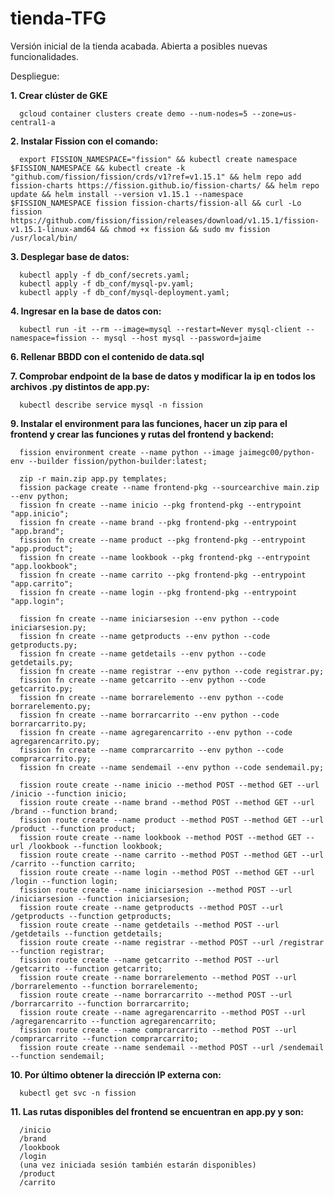 # tienda-TFG
Versión inicial de la tienda acabada. Abierta a posibles nuevas funcionalidades.

Despliegue:

**1. Crear clúster de GKE**

      gcloud container clusters create demo --num-nodes=5 --zone=us-central1-a

**2. Instalar Fission con el comando:**

      export FISSION_NAMESPACE="fission" && kubectl create namespace $FISSION_NAMESPACE && kubectl create -k "github.com/fission/fission/crds/v1?ref=v1.15.1" && helm repo add fission-charts https://fission.github.io/fission-charts/ && helm repo update && helm install --version v1.15.1 --namespace $FISSION_NAMESPACE fission fission-charts/fission-all && curl -Lo fission https://github.com/fission/fission/releases/download/v1.15.1/fission-v1.15.1-linux-amd64 && chmod +x fission && sudo mv fission /usr/local/bin/

**3. Desplegar base de datos:**

      kubectl apply -f db_conf/secrets.yaml;
      kubectl apply -f db_conf/mysql-pv.yaml;
      kubectl apply -f db_conf/mysql-deployment.yaml;

**4. Ingresar en la base de datos con:**

      kubectl run -it --rm --image=mysql --restart=Never mysql-client --namespace=fission -- mysql --host mysql --password=jaime

**6. Rellenar BBDD con el contenido de data.sql**

**7. Comprobar endpoint de la base de datos y modificar la ip en todos los archivos .py distintos de app.py:**

      kubectl describe service mysql -n fission
      
**9. Instalar el environment para las funciones, hacer un zip para el frontend y crear las funciones y rutas del frontend y backend:**

      fission environment create --name python --image jaimegc00/python-env --builder fission/python-builder:latest;
      
      zip -r main.zip app.py templates;
      fission package create --name frontend-pkg --sourcearchive main.zip --env python;
      fission fn create --name inicio --pkg frontend-pkg --entrypoint "app.inicio";
      fission fn create --name brand --pkg frontend-pkg --entrypoint "app.brand";
      fission fn create --name product --pkg frontend-pkg --entrypoint "app.product"; 
      fission fn create --name lookbook --pkg frontend-pkg --entrypoint "app.lookbook"; 
      fission fn create --name carrito --pkg frontend-pkg --entrypoint "app.carrito"; 
      fission fn create --name login --pkg frontend-pkg --entrypoint "app.login"; 

      fission fn create --name iniciarsesion --env python --code iniciarsesion.py;
      fission fn create --name getproducts --env python --code getproducts.py;
      fission fn create --name getdetails --env python --code getdetails.py;
      fission fn create --name registrar --env python --code registrar.py;
      fission fn create --name getcarrito --env python --code getcarrito.py;
      fission fn create --name borrarelemento --env python --code borrarelemento.py;
      fission fn create --name borrarcarrito --env python --code borrarcarrito.py;
      fission fn create --name agregarencarrito --env python --code agregarencarrito.py;
      fission fn create --name comprarcarrito --env python --code comprarcarrito.py;
      fission fn create --name sendemail --env python --code sendemail.py;

      fission route create --name inicio --method POST --method GET --url /inicio --function inicio;
      fission route create --name brand --method POST --method GET --url /brand --function brand;
      fission route create --name product --method POST --method GET --url /product --function product;
      fission route create --name lookbook --method POST --method GET --url /lookbook --function lookbook;
      fission route create --name carrito --method POST --method GET --url /carrito --function carrito;
      fission route create --name login --method POST --method GET --url /login --function login;
      fission route create --name iniciarsesion --method POST --url /iniciarsesion --function iniciarsesion;
      fission route create --name getproducts --method POST --url /getproducts --function getproducts;
      fission route create --name getdetails --method POST --url /getdetails --function getdetails;
      fission route create --name registrar --method POST --url /registrar --function registrar;
      fission route create --name getcarrito --method POST --url /getcarrito --function getcarrito;
      fission route create --name borrarelemento --method POST --url /borrarelemento --function borrarelemento;
      fission route create --name borrarcarrito --method POST --url /borrarcarrito --function borrarcarrito;
      fission route create --name agregarencarrito --method POST --url /agregarencarrito --function agregarencarrito;
      fission route create --name comprarcarrito --method POST --url /comprarcarrito --function comprarcarrito;
      fission route create --name sendemail --method POST --url /sendemail --function sendemail;

**10. Por último obtener la dirección IP externa con:**
      
      kubectl get svc -n fission
      
**11. Las rutas disponibles del frontend se encuentran en app.py y son:**
      
      /inicio
      /brand
      /lookbook
      /login
      (una vez iniciada sesión también estarán disponibles)
      /product
      /carrito

